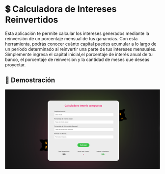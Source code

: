 # 💲 Calculadora de Intereses Reinvertidos

Esta aplicación te permite calcular los intereses generados mediante la reinversión de un porcentaje mensual de tus ganancias. Con esta herramienta, podrás conocer cuánto capital puedes acumular a lo largo de un período determinado al reinvertir una parte de tus intereses mensuales. Simplemente ingresa el capital inicial,el porcentaje de interés anual de tu banco, el porcentaje de reinversión y la cantidad de meses que deseas proyectar.

## 📸 Demostración

![image](https://github.com/FlorCollosso/calculadoraInteres/blob/gh-pages/assets/Captura.PNG)
